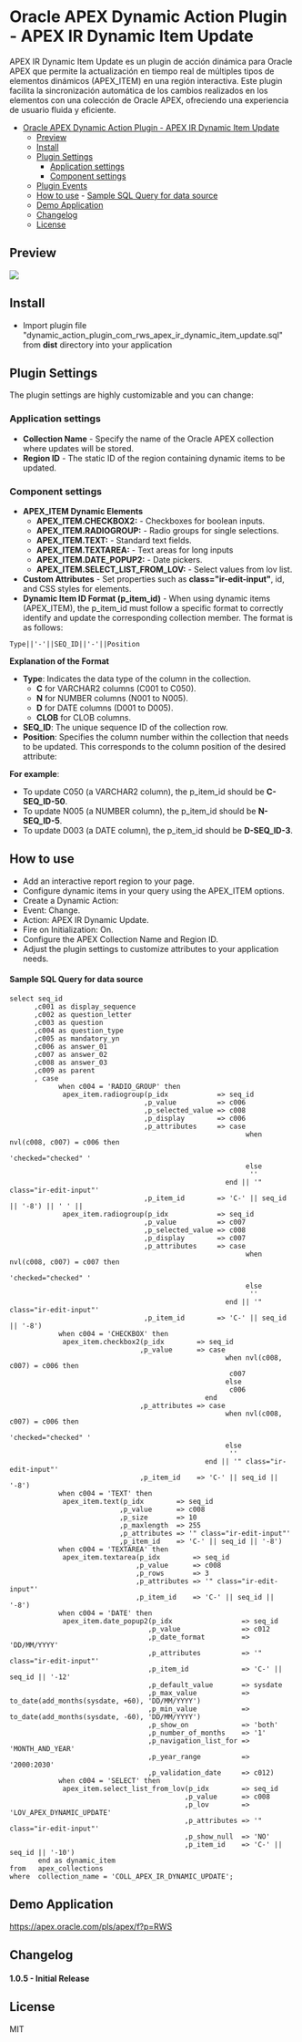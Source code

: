 # Oracle APEX Dynamic Action Plugin - APEX IR Dynamic Item Update

APEX IR Dynamic Item Update es un plugin de acción dinámica para Oracle APEX que permite la actualización en tiempo real de múltiples tipos de elementos dinámicos (APEX_ITEM) en una región interactiva. Este plugin facilita la sincronización automática de los cambios realizados en los elementos con una colección de Oracle APEX, ofreciendo una experiencia de usuario fluida y eficiente.


- [Oracle APEX Dynamic Action Plugin - APEX IR Dynamic Item Update](#oracle-apex-dynamic-action-plugin---apex-ir-dynamic-item-update)
	- [Preview](#preview)
	- [Install](#install)
	- [Plugin Settings](#plugin-settings)
		- [Application settings](#application-settings)
		- [Component settings](#component-settings)
	- [Plugin Events](#plugin-events)
	- [How to use](#how-to-use)
			- [Sample SQL Query for data source](#sample-sql-query-for-data-source)
	- [Demo Application](#demo-application)
	- [Changelog](#changelog)
	- [License](#license)


## Preview
![](https://github.com/silviosotelo/APEX-IR-Dynamic-Update/blob/main/APEX-IR-Dynamic-Update-preview.gif)


## Install
- Import plugin file "dynamic_action_plugin_com_rws_apex_ir_dynamic_item_update.sql" from **dist** directory into your application

## Plugin Settings
The plugin settings are highly customizable and you can change:

### Application settings
- **Collection Name** - Specify the name of the Oracle APEX collection where updates will be stored.
- **Region ID** - The static ID of the region containing dynamic items to be updated.

### Component settings
- **APEX_ITEM Dynamic Elements**
  - **APEX_ITEM.CHECKBOX2:** - Checkboxes for boolean inputs.
  - **APEX_ITEM.RADIOGROUP:** - Radio groups for single selections.
  - **APEX_ITEM.TEXT:** - Standard text fields.
  - **APEX_ITEM.TEXTAREA:** - Text areas for long inputs
  - **APEX_ITEM.DATE_POPUP2:** - Date pickers.
  - **APEX_ITEM.SELECT_LIST_FROM_LOV:** - Select values from lov list.
- **Custom Attributes** - Set properties such as **class="ir-edit-input"**, id, and CSS styles for elements.
- **Dynamic Item ID Format (p_item_id)** - When using dynamic items (APEX_ITEM), the p_item_id must follow a specific format to correctly identify and update the corresponding collection member. The format is as follows:

```language-sql
Type||'-'||SEQ_ID||'-'||Position
```

**Explanation of the Format**
- **Type**: Indicates the data type of the column in the collection.
  - **C** for VARCHAR2 columns (C001 to C050).
  - **N** for NUMBER columns (N001 to N005).
  - **D** for DATE columns (D001 to D005).
  - **CLOB** for CLOB columns.
- **SEQ_ID**: The unique sequence ID of the collection row.
- **Position**: Specifies the column number within the collection that needs to be updated. This corresponds to the column position of the desired attribute:

**For example**:
- To update C050 (a VARCHAR2 column), the p_item_id should be **C-SEQ_ID-50**.
- To update N005 (a NUMBER column), the p_item_id should be **N-SEQ_ID-5**.
- To update D003 (a DATE column), the p_item_id should be **D-SEQ_ID-3**.

## How to use
- Add an interactive report region to your page.
- Configure dynamic items in your query using the APEX_ITEM options.
- Create a Dynamic Action:
- Event: Change.
- Action: APEX IR Dynamic Update.
- Fire on Initialization: On.
- Configure the APEX Collection Name and Region ID.
- Adjust the plugin settings to customize attributes to your application needs.


#### Sample SQL Query for data source

```language-sql
select seq_id
      ,c001 as display_sequence
      ,c002 as question_letter
      ,c003 as question
      ,c004 as question_type
      ,c005 as mandatory_yn
      ,c006 as answer_01
      ,c007 as answer_02
      ,c008 as answer_03
      ,c009 as parent
      , case
            when c004 = 'RADIO_GROUP' then
             apex_item.radiogroup(p_idx            => seq_id
                                 ,p_value          => c006
                                 ,p_selected_value => c008
                                 ,p_display        => c006
                                 ,p_attributes     => case
                                                          when nvl(c008, c007) = c006 then
                                                           'checked="checked" '
                                                          else
                                                           ''
                                                     end || '" class="ir-edit-input"'
                                 ,p_item_id        => 'C-' || seq_id || '-8') || ' ' ||
             apex_item.radiogroup(p_idx            => seq_id
                                 ,p_value          => c007
                                 ,p_selected_value => c008
                                 ,p_display        => c007
                                 ,p_attributes     => case
                                                          when nvl(c008, c007) = c007 then
                                                           'checked="checked" '
                                                          else
                                                           ''
                                                     end || '" class="ir-edit-input"'
                                 ,p_item_id        => 'C-' || seq_id || '-8')
            when c004 = 'CHECKBOX' then
             apex_item.checkbox2(p_idx        => seq_id
                                ,p_value      => case
                                                     when nvl(c008, c007) = c006 then
                                                      c007
                                                     else
                                                      c006
                                                end
                                ,p_attributes => case
                                                     when nvl(c008, c007) = c006 then
                                                      'checked="checked" '
                                                     else
                                                      ''
                                                end || '" class="ir-edit-input"'
                                ,p_item_id    => 'C-' || seq_id || '-8')
            when c004 = 'TEXT' then
             apex_item.text(p_idx        => seq_id
                           ,p_value      => c008
                           ,p_size       => 10
                           ,p_maxlength  => 255
                           ,p_attributes => '" class="ir-edit-input"'
                           ,p_item_id    => 'C-' || seq_id || '-8')
            when c004 = 'TEXTAREA' then
             apex_item.textarea(p_idx        => seq_id
                               ,p_value      => c008
                               ,p_rows       => 3
                               ,p_attributes => '" class="ir-edit-input"'
                               ,p_item_id    => 'C-' || seq_id || '-8')
            when c004 = 'DATE' then
             apex_item.date_popup2(p_idx                 => seq_id
                                  ,p_value               => c012
                                  ,p_date_format         => 'DD/MM/YYYY'
                                  ,p_attributes          => '" class="ir-edit-input"'
                                  ,p_item_id             => 'C-' || seq_id || '-12'
                                  ,p_default_value       => sysdate
                                  ,p_max_value           => to_date(add_months(sysdate, +60), 'DD/MM/YYYY')
                                  ,p_min_value           => to_date(add_months(sysdate, -60), 'DD/MM/YYYY')
                                  ,p_show_on             => 'both'
                                  ,p_number_of_months    => '1'
                                  ,p_navigation_list_for => 'MONTH_AND_YEAR'
                                  ,p_year_range          => '2000:2030'
                                  ,p_validation_date     => c012)
            when c004 = 'SELECT' then
             apex_item.select_list_from_lov(p_idx        => seq_id
                                           ,p_value      => c008
                                           ,p_lov        => 'LOV_APEX_DYNAMIC_UPDATE'
                                           ,p_attributes => '" class="ir-edit-input"'
                                           ,p_show_null  => 'NO'
                                           ,p_item_id    => 'C-' || seq_id || '-10')
       end as dynamic_item
from   apex_collections
where  collection_name = 'COLL_APEX_IR_DYNAMIC_UPDATE';

```


## Demo Application
https://apex.oracle.com/pls/apex/f?p=RWS


## Changelog

#### 1.0.5 - Initial Release


## License
MIT
